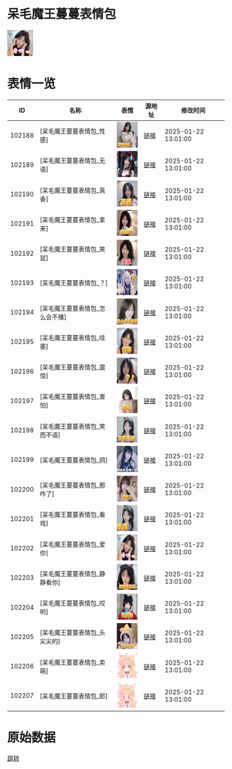 # 呆毛魔王蔓蔓表情包

<img src="./cover.png" height="60" alt="cover" />

# 表情一览

|ID|名称|表情|源地址|修改时间|
|----|----|----|----|----|
|102188|[呆毛魔王蔓蔓表情包_性感]|<img src="./pic/102188_%5B呆毛魔王蔓蔓表情包_性感%5D.png" height="60" alt="性感"/>|[链接](https://i0.hdslb.com/bfs/garb/3476f129bdb622b41914e24320162247467cef19.png)|2025-01-22 13:01:00|
|102189|[呆毛魔王蔓蔓表情包_无语]|<img src="./pic/102189_%5B呆毛魔王蔓蔓表情包_无语%5D.png" height="60" alt="无语"/>|[链接](https://i0.hdslb.com/bfs/garb/00788e8eb6c34d995c130c6a71235dc25cb53dba.png)|2025-01-22 13:01:00|
|102190|[呆毛魔王蔓蔓表情包_真香]|<img src="./pic/102190_%5B呆毛魔王蔓蔓表情包_真香%5D.png" height="60" alt="真香"/>|[链接](https://i0.hdslb.com/bfs/garb/286299bff75e128abc7e78555ae470b1d4d0b4dd.png)|2025-01-22 13:01:00|
|102191|[呆毛魔王蔓蔓表情包_拿来]|<img src="./pic/102191_%5B呆毛魔王蔓蔓表情包_拿来%5D.png" height="60" alt="拿来"/>|[链接](https://i0.hdslb.com/bfs/garb/bdb847aa6f497cfe53f1b45fe2bad361416e6219.png)|2025-01-22 13:01:00|
|102192|[呆毛魔王蔓蔓表情包_笑鼠]|<img src="./pic/102192_%5B呆毛魔王蔓蔓表情包_笑鼠%5D.png" height="60" alt="笑鼠"/>|[链接](https://i0.hdslb.com/bfs/garb/4e3541bd183880172fb53d97311172fe93f9843f.png)|2025-01-22 13:01:00|
|102193|[呆毛魔王蔓蔓表情包_？]|<img src="./pic/102193_%5B呆毛魔王蔓蔓表情包_？%5D.png" height="60" alt="？"/>|[链接](https://i0.hdslb.com/bfs/garb/43b509c9235aed69c08ee8992a935ded3dc764f8.png)|2025-01-22 13:01:00|
|102194|[呆毛魔王蔓蔓表情包_怎么会不播]|<img src="./pic/102194_%5B呆毛魔王蔓蔓表情包_怎么会不播%5D.png" height="60" alt="怎么会不播"/>|[链接](https://i0.hdslb.com/bfs/garb/fe37e3050596d03eba57f274597fdd94dd0e797e.png)|2025-01-22 13:01:00|
|102195|[呆毛魔王蔓蔓表情包_哇塞]|<img src="./pic/102195_%5B呆毛魔王蔓蔓表情包_哇塞%5D.png" height="60" alt="哇塞"/>|[链接](https://i0.hdslb.com/bfs/garb/b69166d2b1bb3b2ae49ade230a7b08d26d3c5a70.png)|2025-01-22 13:01:00|
|102196|[呆毛魔王蔓蔓表情包_震惊]|<img src="./pic/102196_%5B呆毛魔王蔓蔓表情包_震惊%5D.png" height="60" alt="震惊"/>|[链接](https://i0.hdslb.com/bfs/garb/e0dbf4c4c690d15d33cee9d25623ce8ff3b7d977.png)|2025-01-22 13:01:00|
|102197|[呆毛魔王蔓蔓表情包_害怕]|<img src="./pic/102197_%5B呆毛魔王蔓蔓表情包_害怕%5D.png" height="60" alt="害怕"/>|[链接](https://i0.hdslb.com/bfs/garb/9c4ee6e1c92bf1c2fe45a4baaffab9d0c6bbaed1.png)|2025-01-22 13:01:00|
|102198|[呆毛魔王蔓蔓表情包_笑而不语]|<img src="./pic/102198_%5B呆毛魔王蔓蔓表情包_笑而不语%5D.png" height="60" alt="笑而不语"/>|[链接](https://i0.hdslb.com/bfs/garb/68901128112e4ff10dddca437fac7d3385b74c42.png)|2025-01-22 13:01:00|
|102199|[呆毛魔王蔓蔓表情包_鸽]|<img src="./pic/102199_%5B呆毛魔王蔓蔓表情包_鸽%5D.png" height="60" alt="鸽"/>|[链接](https://i0.hdslb.com/bfs/garb/0b435a7b0e262df7700347bfb12a496d13c2aec7.png)|2025-01-22 13:01:00|
|102200|[呆毛魔王蔓蔓表情包_那咋了]|<img src="./pic/102200_%5B呆毛魔王蔓蔓表情包_那咋了%5D.png" height="60" alt="那咋了"/>|[链接](https://i0.hdslb.com/bfs/garb/4d7ed173dc6dbaede81ddbeb6a651e3a1a465835.png)|2025-01-22 13:01:00|
|102201|[呆毛魔王蔓蔓表情包_看戏]|<img src="./pic/102201_%5B呆毛魔王蔓蔓表情包_看戏%5D.png" height="60" alt="看戏"/>|[链接](https://i0.hdslb.com/bfs/garb/58f73c90d5095b14ceab1252eb0b90acbf6b156e.png)|2025-01-22 13:01:00|
|102202|[呆毛魔王蔓蔓表情包_爱你]|<img src="./pic/102202_%5B呆毛魔王蔓蔓表情包_爱你%5D.png" height="60" alt="爱你"/>|[链接](https://i0.hdslb.com/bfs/garb/b89980482a61f7cbf9c38e8274a88220de4877a2.png)|2025-01-22 13:01:00|
|102203|[呆毛魔王蔓蔓表情包_静静看你]|<img src="./pic/102203_%5B呆毛魔王蔓蔓表情包_静静看你%5D.png" height="60" alt="静静看你"/>|[链接](https://i0.hdslb.com/bfs/garb/ec113988994b79f37aad8ccb755f2e8ad6b40ff2.png)|2025-01-22 13:01:00|
|102204|[呆毛魔王蔓蔓表情包_哎哟]|<img src="./pic/102204_%5B呆毛魔王蔓蔓表情包_哎哟%5D.png" height="60" alt="哎哟"/>|[链接](https://i0.hdslb.com/bfs/garb/47a83bd4e095a2e90cb68684dc7ac1f02a9b978f.png)|2025-01-22 13:01:00|
|102205|[呆毛魔王蔓蔓表情包_头尖尖的]|<img src="./pic/102205_%5B呆毛魔王蔓蔓表情包_头尖尖的%5D.png" height="60" alt="头尖尖的"/>|[链接](https://i0.hdslb.com/bfs/garb/77077ac842f7ad2a2ed60c576109dea660c72d5e.png)|2025-01-22 13:01:00|
|102206|[呆毛魔王蔓蔓表情包_卖萌]|<img src="./pic/102206_%5B呆毛魔王蔓蔓表情包_卖萌%5D.png" height="60" alt="卖萌"/>|[链接](https://i0.hdslb.com/bfs/garb/9cdc2ed69caadea262a73d9963da7a39c154f64a.png)|2025-01-22 13:01:00|
|102207|[呆毛魔王蔓蔓表情包_耶]|<img src="./pic/102207_%5B呆毛魔王蔓蔓表情包_耶%5D.png" height="60" alt="耶"/>|[链接](https://i0.hdslb.com/bfs/garb/bd721104cbc5ab07e29c94e134d7edf644385bcb.png)|2025-01-22 13:01:00|

# 原始数据

[跳转](./raw.json)

